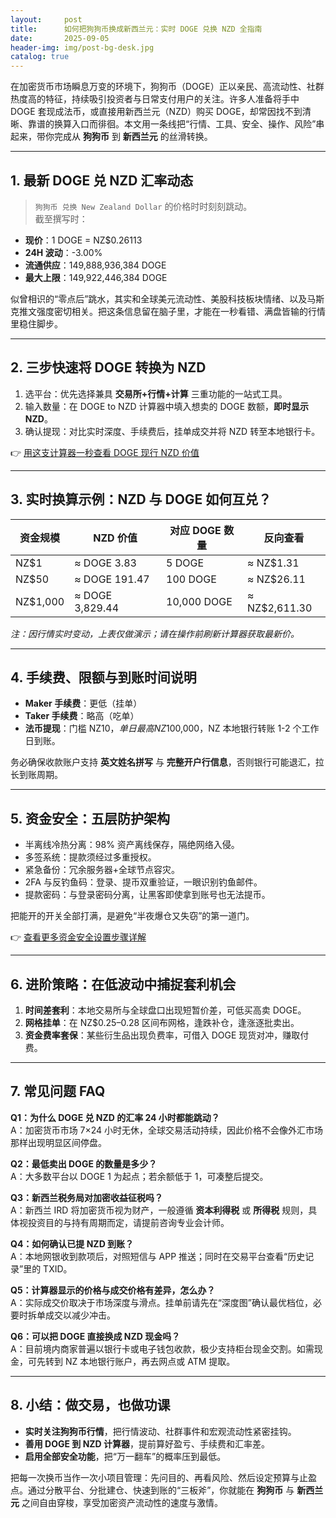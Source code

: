 ```yaml
---
layout:     post
title:      如何把狗狗币换成新西兰元：实时 DOGE 兑换 NZD 全指南
date:       2025-09-05
header-img: img/post-bg-desk.jpg
catalog: true
---
```


在加密货币市场瞬息万变的环境下，狗狗币（DOGE）正以亲民、高流动性、社群热度高的特征，持续吸引投资者与日常支付用户的关注。许多人准备将手中 DOGE 套现成法币，或直接用新西兰元（NZD）购买 DOGE，却常因找不到清晰、靠谱的换算入口而徘徊。本文用一条线把“行情、工具、安全、操作、风险”串起来，带你完成从 **狗狗币** 到 **新西兰元** 的丝滑转换。

---

## 1. 最新 DOGE 兑 NZD 汇率动态

> `狗狗币 兑换 New Zealand Dollar` 的价格时时刻刻跳动。  
> 截至撰写时：
- **现价**：1 DOGE = NZ$0.26113  
- **24H 波动**：-3.00%  
- **流通供应**：149,888,936,384 DOGE  
- **最大上限**：149,922,446,384 DOGE

似曾相识的“零点后”跳水，其实和全球美元流动性、美股科技板块情绪、以及马斯克推文强度密切相关。把这条信息留在脑子里，才能在一秒看错、满盘皆输的行情里稳住脚步。

---

## 2. 三步快速将 DOGE 转换为 NZD

1. 选平台：优先选择兼具 **交易所+行情+计算** 三重功能的一站式工具。  
2. 输入数量：在 DOGE to NZD 计算器中填入想卖的 DOGE 数额，**即时显示 NZD**。  
3. 确认提现：对比实时深度、手续费后，挂单成交并将 NZD 转至本地银行卡。

👉 [用这支计算器一秒查看 DOGE 现行 NZD 价值](https://okxdog.com/)

---

## 3. 实时换算示例：NZD 与 DOGE 如何互兑？

| 资金规模 | NZD 价值 | 对应 DOGE 数量 | 反向查看 |
| --- | --- | --- | --- |
| NZ$1 | ≈ DOGE 3.83 | 5 DOGE | ≈ NZ$1.31 |
| NZ$50 | ≈ DOGE 191.47 | 100 DOGE | ≈ NZ$26.11 |
| NZ$1,000 | ≈ DOGE 3,829.44 | 10,000 DOGE | ≈ NZ$2,611.30 |

*注：因行情实时变动，上表仅做演示；请在操作前刷新计算器获取最新价。*

---

## 4. 手续费、限额与到账时间说明

- **Maker 手续费**：更低（挂单）  
- **Taker 手续费**：略高（吃单）  
- **法币提现**：门槛 NZ$10，单日最高 NZ$100,000，NZ 本地银行转账 1-2 个工作日到账。  

务必确保收款账户支持 **英文姓名拼写** 与 **完整开户行信息**，否则银行可能退汇，拉长到账周期。

---

## 5. 资金安全：五层防护架构

- 半离线冷热分离：98% 资产离线保存，隔绝网络入侵。  
- 多签系统：提款须经过多重授权。  
- 紧急备份：冗余服务器+全球节点容灾。  
- 2FA 与反钓鱼码：登录、提币双重验证，一眼识别钓鱼邮件。  
- 提款密码：与登录密码分离，让黑客即使拿到账号也无法提币。  

把能开的开关全部打满，是避免“半夜爆仓又失窃”的第一道门。

👉 [查看更多资金安全设置步骤详解](https://okxdog.com/)

---

## 6. 进阶策略：在低波动中捕捉套利机会

1. **时间差套利**：本地交易所与全球盘口出现短暂价差，可低买高卖 DOGE。  
2. **网格挂单**：在 NZ$0.25–0.28 区间布网格，逢跌补仓，逢涨逐批卖出。  
3. **资金费率套保**：某些衍生品出现负费率，可借入 DOGE 现货对冲，赚取付费。  

---

## 7. 常见问题 FAQ

**Q1：为什么 DOGE 兑 NZD 的汇率 24 小时都能跳动？**  
A：加密货币市场 7×24 小时无休，全球交易活动持续，因此价格不会像外汇市场那样出现明显区间停盘。

**Q2：最低卖出 DOGE 的数量是多少？**  
A：大多数平台以 DOGE 1 为起点；若余额低于 1，可凑整后提交。

**Q3：新西兰税务局对加密收益征税吗？**  
A：新西兰 IRD 将加密货币视为财产，一般遵循 **资本利得税** 或 **所得税** 规则，具体视投资目的与持有周期而定，请提前咨询专业会计师。

**Q4：如何确认已提 NZD 到账？**  
A：本地网银收到款项后，对照短信与 APP 推送；同时在交易平台查看“历史记录”里的 TXID。

**Q5：计算器显示的价格与成交价格有差异，怎么办？**  
A：实际成交价取决于市场深度与滑点。挂单前请先在“深度图”确认最优档位，必要时拆单成交以减少冲击。

**Q6：可以把 DOGE 直接换成 NZD 现金吗？**  
A：目前境内商家普遍以银行卡或电子钱包收款，极少支持柜台现金交割。如需现金，可先转到 NZ 本地银行账户，再去网点或 ATM 提取。

---

## 8. 小结：做交易，也做功课

- **实时关注狗狗币行情**，把行情波动、社群事件和宏观流动性紧密挂钩。  
- **善用 DOGE 到 NZD 计算器**，提前算好盈亏、手续费和汇率差。  
- **启用全部安全功能**，把“万一翻车”的概率压到最低。  

把每一次换币当作一次小项目管理：先问目的、再看风险、然后设定预算与止盈点。通过分散平台、分批建仓、快速到账的“三板斧”，你就能在 **狗狗币** 与 **新西兰元** 之间自由穿梭，享受加密资产流动性的速度与激情。